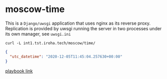 # moscow-time

This is a `Django/uwsgi` application that uses nginx as its reverse proxy.
Replication is provided by uwsgi running the server in two processes under its own manager, see `uwsgi.ini`

```
curl -L int1.tst.iroha.tech/moscow/time/
```

```json
{
  "utc_datetime": "2020-12-05T11:45:04.257630+00:00"
}
```

[playbook link](https://github.com/fenchelfen/moscow-time-ansible)